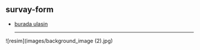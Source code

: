 ## survay-form


- [burada ulasin](https://cakmakg.github.io/survay-form/)
  <hr>
![resim](images/background_image (2).jpg)
